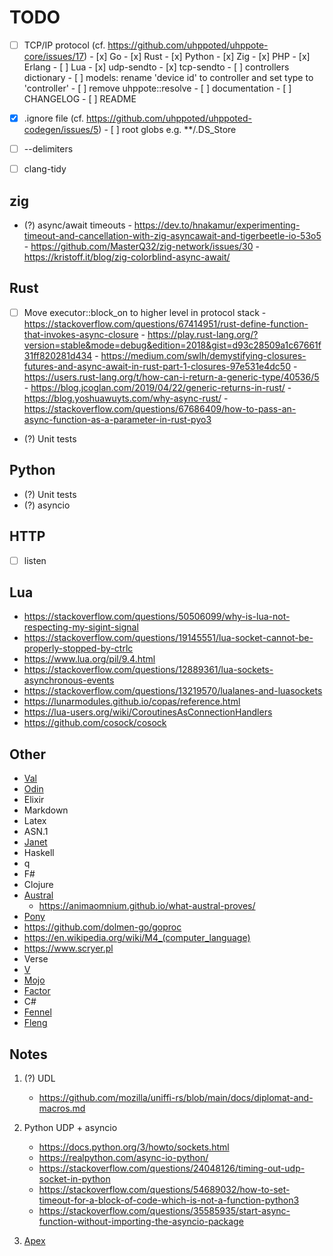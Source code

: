 # TODO

- [ ] TCP/IP protocol (cf. https://github.com/uhppoted/uhppote-core/issues/17)
      - [x] Go
      - [x] Rust
      - [x] Python
      - [x] Zig
      - [x] PHP
      - [x] Erlang
      - [ ] Lua
            - [x] udp-sendto
            - [x] tcp-sendto
            - [ ] controllers dictionary
      - [ ] models: rename 'device id' to controller and set type to 'controller'
      - [ ] remove uhppote::resolve
      - [ ] documentation
      - [ ] CHANGELOG
      - [ ] README

- [x] .ignore file (cf. https://github.com/uhppoted/uhppoted-codegen/issues/5)
      - [ ] root globs e.g. **/.DS_Store

- [ ] --delimiters
- [ ] clang-tidy


## zig
- (?) async/await timeouts
      - https://dev.to/hnakamur/experimenting-timeout-and-cancellation-with-zig-asyncawait-and-tigerbeetle-io-53o5
      - https://github.com/MasterQ32/zig-network/issues/30
      - https://kristoff.it/blog/zig-colorblind-async-await/

## Rust
- [ ] Move executor::block_on to higher level in protocol stack
      - https://stackoverflow.com/questions/67414951/rust-define-function-that-invokes-async-closure
      - https://play.rust-lang.org/?version=stable&mode=debug&edition=2018&gist=d93c28509a1c67661f31ff820281d434
      - https://medium.com/swlh/demystifying-closures-futures-and-async-await-in-rust-part-1-closures-97e531e4dc50
      - https://users.rust-lang.org/t/how-can-i-return-a-generic-type/40536/5
      - https://blog.jcoglan.com/2019/04/22/generic-returns-in-rust/
      - https://blog.yoshuawuyts.com/why-async-rust/
      - https://stackoverflow.com/questions/67686409/how-to-pass-an-async-function-as-a-parameter-in-rust-pyo3

- (?) Unit tests

## Python
- (?) Unit tests
- (?) asyncio
      
## HTTP
- [ ] listen

## Lua
   - https://stackoverflow.com/questions/50506099/why-is-lua-not-respecting-my-sigint-signal
   - https://stackoverflow.com/questions/19145551/lua-socket-cannot-be-properly-stopped-by-ctrlc
   - https://www.lua.org/pil/9.4.html
   - https://stackoverflow.com/questions/12889361/lua-sockets-asynchronous-events
   - https://stackoverflow.com/questions/13219570/lualanes-and-luasockets
   - https://lunarmodules.github.io/copas/reference.html
   - https://lua-users.org/wiki/CoroutinesAsConnectionHandlers
   - https://github.com/cosock/cosock

## Other
   - [Val](https://github.com/val-lang/val-lang.github.io)
   - [Odin](https://odin-lang.org)
   - Elixir
   - Markdown
   - Latex
   - ASN.1
   - [Janet](https://janet-lang.org)
   - Haskell
   - q
   - F#
   - Clojure
   - [Austral](https://borretti.me/article/introducing-austral#status)
      - https://animaomnium.github.io/what-austral-proves/
   - [Pony](https://www.ponylang.io/discover/#why-pony)
   - https://github.com/dolmen-go/goproc
   - https://en.wikipedia.org/wiki/M4_(computer_language)
   - https://www.scryer.pl
   - Verse
   - [V](https://vlang.io)
   - [Mojo](https://www.modular.com/mojo)
   - [Factor](https://factorcode.orgs)
   - C#
   - [Fennel](https://fennel-lang.org)
   - [Fleng](http://www.call-with-current-continuation.org/fleng/fleng.html)

## Notes

1. (?) UDL
   - https://github.com/mozilla/uniffi-rs/blob/main/docs/diplomat-and-macros.md

2. Python UDP + asyncio
   - https://docs.python.org/3/howto/sockets.html
   - https://realpython.com/async-io-python/
   - https://stackoverflow.com/questions/24048126/timing-out-udp-socket-in-python
   - https://stackoverflow.com/questions/54689032/how-to-set-timeout-for-a-block-of-code-which-is-not-a-function-python3
   - https://stackoverflow.com/questions/35585935/start-async-function-without-importing-the-asyncio-package

3. [Apex](https://apexlang.io)
